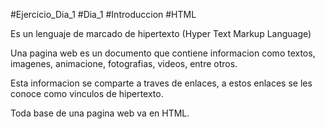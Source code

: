 #Ejercicio_Dia_1
#Dia_1 
#Introduccion 
#HTML

Es un lenguaje de marcado de hipertexto (Hyper Text Markup Language)

Una pagina web es un documento que contiene informacion como textos, imagenes, 
animacione, fotografias, videos, entre otros. 

Esta informacion se comparte a traves de enlaces, a estos enlaces se les conoce como vinculos de hipertexto. 

Toda base de una pagina web va en HTML. 

<!-- Desarrollado por: Edgar Leonardo Acevedo Arteaga-->
<!-- CC.: 1.094.860.727-->

